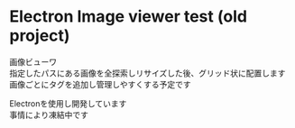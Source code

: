 # Electron Image viewer test (old project)

画像ビューワ  
指定したパスにある画像を全探索しリサイズした後、グリッド状に配置します  
画像ごとにタグを追加し管理しやすくする予定です  

Electronを使用し開発しています  
事情により凍結中です
